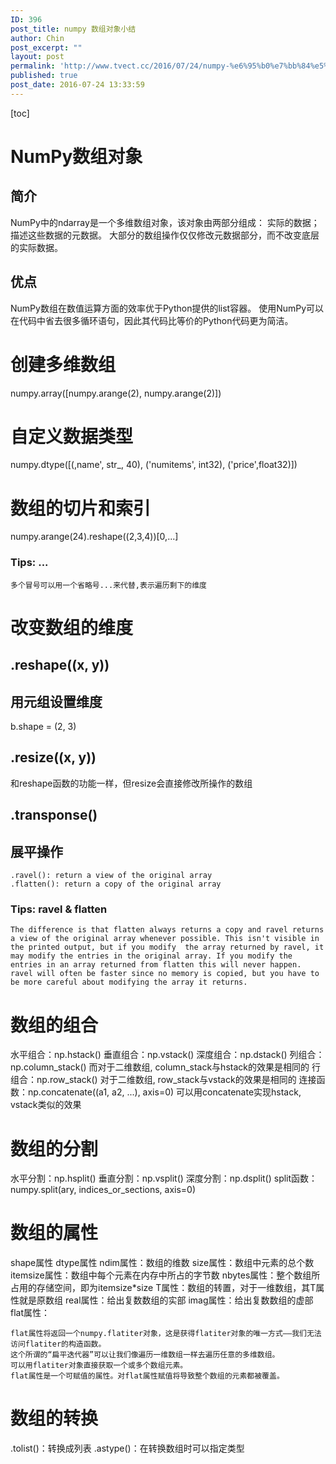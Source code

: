 ```yaml
---
ID: 396
post_title: numpy 数组对象小结
author: Chin
post_excerpt: ""
layout: post
permalink: 'http://www.tvect.cc/2016/07/24/numpy-%e6%95%b0%e7%bb%84%e5%af%b9%e8%b1%a1%e5%b0%8f%e7%bb%93/'
published: true
post_date: 2016-07-24 13:33:59
---
```

[toc]

<h1>NumPy数组对象</h1>

<h2>简介</h2>

NumPy中的ndarray是一个多维数组对象，该对象由两部分组成：
    实际的数据；
    描述这些数据的元数据。
大部分的数组操作仅仅修改元数据部分，而不改变底层的实际数据。

<h2>优点</h2>

NumPy数组在数值运算方面的效率优于Python提供的list容器。 
使用NumPy可以在代码中省去很多循环语句，因此其代码比等价的Python代码更为简洁。

<h1>创建多维数组</h1>

numpy.array([numpy.arange(2), numpy.arange(2)])

<h1>自定义数据类型</h1>

numpy.dtype([(,name', str_, 40), ('numitems', int32), ('price',float32)])

<h1>数组的切片和索引</h1>

numpy.arange(24).reshape((2,3,4))[0,...]

<h3>Tips: ...</h3>

<pre class="prism-highlight line-numbers" data-start="1"><code class="language-null">多个冒号可以用一个省略号...来代替,表示遍历剩下的维度
</code></pre>

<h1>改变数组的维度</h1>

<h2>.reshape((x, y))</h2>

<h2>用元组设置维度</h2>

b.shape = (2, 3)

<h2>.resize((x, y))</h2>

和reshape函数的功能一样，但resize会直接修改所操作的数组

<h2>.transponse()</h2>

<h2>展平操作</h2>

<pre class="prism-highlight line-numbers" data-start="1"><code class="language-null">.ravel(): return a view of the original array
.flatten(): return a copy of the original array
</code></pre>

<h3>Tips: ravel &amp; flatten</h3>

<pre class="prism-highlight line-numbers" data-start="1"><code class="language-null">The difference is that flatten always returns a copy and ravel returns a view of the original array whenever possible. This isn't visible in the printed output, but if you modify  the array returned by ravel, it may modify the entries in the original array. If you modify the entries in an array returned from flatten this will never happen. ravel will often be faster since no memory is copied, but you have to be more careful about modifying the array it returns.
</code></pre>

<h1>数组的组合</h1>

水平组合：np.hstack()
垂直组合：np.vstack()
深度组合：np.dstack()
列组合：np.column_stack()    而对于二维数组, column_stack与hstack的效果是相同的
行组合：np.row_stack()    对于二维数组, row_stack与vstack的效果是相同的
连接函数：np.concatenate((a1, a2, ...), axis=0)    可以用concatenate实现hstack, vstack类似的效果

<h1>数组的分割</h1>

水平分割：np.hsplit()
垂直分割：np.vsplit()
深度分割：np.dsplit()
split函数：numpy.split(ary, indices_or_sections, axis=0)

<h1>数组的属性</h1>

shape属性
dtype属性
ndim属性：数组的维数
size属性：数组中元素的总个数
itemsize属性：数组中每个元素在内存中所占的字节数
nbytes属性：整个数组所占用的存储空间，即为itemsize*size
T属性：数组的转置，对于一维数组，其T属性就是原数组
real属性：给出复数数组的实部
imag属性：给出复数数组的虚部
flat属性：

<pre class="prism-highlight line-numbers" data-start="1"><code class="language-null">flat属性将返回一个numpy.flatiter对象，这是获得flatiter对象的唯一方式——我们无法访问flatiter的构造函数。
这个所谓的“扁平迭代器”可以让我们像遍历一维数组一样去遍历任意的多维数组。
可以用flatiter对象直接获取一个或多个数组元素。
flat属性是一个可赋值的属性。对flat属性赋值将导致整个数组的元素都被覆盖。
</code></pre>

<h1>数组的转换</h1>

.tolist()：转换成列表
.astype()：在转换数组时可以指定类型
